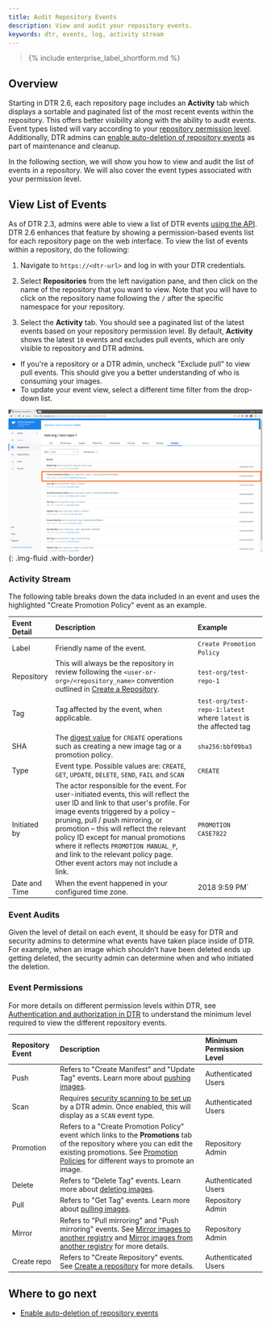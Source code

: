 ```yaml
---
title: Audit Repository Events
description: View and audit your repository events.
keywords: dtr, events, log, activity stream
---
```


>{% include enterprise_label_shortform.md %}

## Overview 

Starting in DTR 2.6, each repository page includes an **Activity** tab which displays a sortable and paginated list of the most recent events within the repository. This offers better visibility along with the ability to audit events. Event types listed will vary according to your [repository permission level](../admin/manage-users/permission-levels.md). Additionally, DTR admins can [enable auto-deletion of repository events](../admin/configure/auto-delete-repo-events.md) as part of maintenance and cleanup.
  
In the following section, we will show you how to view and audit the list of events in a repository. We will also cover the event types associated with your permission level. 

## View List of Events

As of DTR 2.3, admins were able to view a list of DTR events [using the API](/datacenter/dtr/2.3/reference/api/#!/events/GetEvents). DTR 2.6 enhances that feature by showing a permission-based events list for each repository page on the web interface. To view the list of events within a repository, do the following:
1.  Navigate to `https://<dtr-url>` and log in with your DTR credentials. 

2.  Select **Repositories** from the left navigation pane, and then click on the name of the repository that you want to view. Note that you will have to click on the repository name following the `/` after the specific namespace for your repository.

3.  Select the **Activity** tab. You should see a paginated list of the latest events based on your repository permission level. By default, **Activity** shows the latest `10` events and excludes pull events, which are only visible to repository and DTR admins. 
   * If you're a repository or a DTR admin, uncheck "Exclude pull" to view pull events. This should give you a better understanding of who is consuming your images.
   * To update your event view, select a different time filter from the drop-down list.  

![](/ee/dtr/images/manage-repo-events-0.png){: .img-fluid .with-border}


### Activity Stream
 
The following table breaks down the data included in an event and uses the highlighted "Create Promotion Policy" event as an example.

| Event Detail          | Description                                        | Example |
|:----------------|:-------------------------------------------------|:--------|
| Label        |  Friendly name of the event. | `Create Promotion Policy`
| Repository  | This will always be the repository in review following the `<user-or-org>/<repository_name>` convention outlined in [Create a Repository](manage-images/index.md#create-a-repository). | `test-org/test-repo-1` |
| Tag        | Tag affected by the event, when applicable. | `test-org/test-repo-1:latest` where `latest` is the affected tag| 
| SHA | The [digest value](/registry/spec/api/#content-digests) for `CREATE` operations such as creating a new image tag or a promotion policy. | `sha256:bbf09ba3` |
| Type | Event type. Possible values are: `CREATE`, `GET`, `UPDATE`, `DELETE`, `SEND`, `FAIL` and `SCAN` | `CREATE` |
| Initiated by | The actor responsible for the event. For user-initiated events, this will reflect the user ID and link to that user's profile. For image events triggered by a policy &ndash; pruning, pull / push mirroring, or promotion &ndash; this will reflect the relevant policy ID except for manual promotions where it reflects `PROMOTION MANUAL_P`, and link to the relevant policy page. Other event actors may not include a link.  | `PROMOTION CA5E7822` |
| Date and Time | When the event happened in your configured time zone. | 2018 9:59 PM` |  

### Event Audits

Given the level of detail on each event, it should be easy for DTR and security admins to determine what events have taken place inside of DTR.  For example, when an image which shouldn’t have been deleted ends up getting deleted, the security admin can determine when and who initiated the deletion.

### Event Permissions

For more details on different permission levels within DTR, see [Authentication and authorization in DTR](../admin/manage-users/index.md) to understand the minimum level required to view the different repository events.  

| Repository Event          | Description                                        | Minimum Permission Level        |
|:----------------|:---------------------------------------------------| :----------------|
| Push        |  Refers to "Create Manifest" and "Update Tag" events. Learn more about [pushing images](manage-images/pull-and-push-images.md#push-the-image). | Authenticated Users |
| Scan        | Requires [security scanning to be set up](../admin/configure/set-up-vulnerability-scans.md) by a DTR admin. Once enabled, this will display as a `SCAN` event type.  | Authenticated Users |
| Promotion        |  Refers to a "Create Promotion Policy" event which links to the **Promotions** tab of the repository where you can edit the existing promotions. See [Promotion Policies](promotion-policies/index.md) for different ways to promote an image. | Repository Admin |
| Delete        |  Refers to "Delete Tag" events. Learn more about [deleting images](manage-images/delete-images.md). | Authenticated Users |
| Pull        | Refers to "Get Tag" events. Learn more about [pulling images](manage-images/pull-and-push-images.md#pull-an-image). | Repository Admin |
| Mirror        |Refers to "Pull mirroring" and "Push mirroring" events. See [Mirror images to another registry](promotion-policies/index.md#mirror-images-to-another-registry) and [Mirror images from another registry](promotion-policies/index.md#mirror-images-from-another-registry) for more details. | Repository Admin |
| Create repo        | Refers to "Create Repository" events. See [Create a repository](manage-images/index.md) for more details. | Authenticated Users |

## Where to go next

- [Enable auto-deletion of repository events](../admin/configure/auto-delete-repo-events.md)
